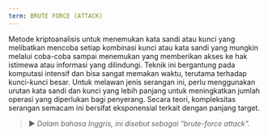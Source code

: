 ```yaml
---
term: BRUTE FORCE (ATTACK)
---
```


Metode kriptoanalisis untuk menemukan kata sandi atau kunci yang melibatkan mencoba setiap kombinasi kunci atau kata sandi yang mungkin melalui coba-coba sampai menemukan yang memberikan akses ke hak istimewa atau informasi yang dilindungi. Teknik ini bergantung pada komputasi intensif dan bisa sangat memakan waktu, terutama terhadap kunci-kunci besar. Untuk melawan jenis serangan ini, perlu menggunakan urutan kata sandi dan kunci yang lebih panjang untuk meningkatkan jumlah operasi yang diperlukan bagi penyerang. Secara teori, kompleksitas serangan semacam ini bersifat eksponensial terkait dengan panjang target.

> ► *Dalam bahasa Inggris, ini disebut sebagai "brute-force attack".*